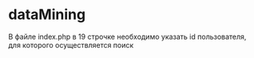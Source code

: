 # dataMining
В файле index.php в 19 строчке необходимо указать id пользователя,
для которого осуществляется поиск
